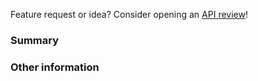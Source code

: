 Feature request or idea? Consider opening an
[API review](https://github.com/stripe/react-stripe-elements/tree/master/.github/API_REVIEW.md)!

<!--
react-stripe-elements is a thin wrapper around Stripe.js and Stripe
Elements for React. Please only file issues here that you believe
represent bugs with react-stripe-elements, not Stripe.js itself.

If you're having general trouble with Stripe.js or your Stripe integration,
please reach out to us using the form at https://support.stripe.com/email or
come chat with us at #stripe on freenode. We're very proud of our level of
service, and we're more than happy to help you out with your integration.
-->

### Summary

<!-- For bug reports, include detailed steps to reproduce or a minimal reproduction of the issue (You can even start from this JSFiddle: https://jsfiddle.net/g9rm5qkt/) -->

### Other information

<!-- For visual issues, include screenshots! -->

<!-- Is this specific to one browser, or does it happen in multiple browsers? -->
